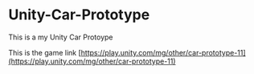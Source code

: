 # Unity-Car-Prototype
This is a my Unity Car Protoype

This is the game link [https://play.unity.com/mg/other/car-prototype-11](https://play.unity.com/mg/other/car-prototype-11)
